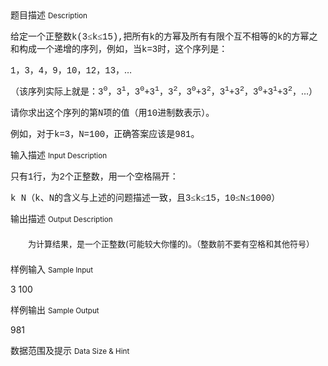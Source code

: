 <div class="panel panel-default">
<div class="area-title">
<span>
题目描述
<small>Description</small>
</span></div>
<div class="panel-body">

<p style=""><span style="">给定一个正整数</span><span style="font-family: Times New Roman,serif;"><span style=""><span><span style="font-family: Courier New,monospace;">k(3</span><span style="">≤</span><span style="font-family: Courier New,monospace;">k</span><span style="">≤</span><span style="font-family: Courier New,monospace;">15),</span></span></span></span><span style="">把所有</span><span style="font-family: Times New Roman,serif;"><span style=""><span><span style="font-family: Courier New,monospace;">k</span></span></span></span><span style="">的方幂及所有有限个互不相等的</span><span style="font-family: Times New Roman,serif;"><span style=""><span><span style="font-family: Courier New,monospace;">k</span></span></span></span><span style="">的方幂之和构成一个递增的序列，例如，当</span><span style="font-family: Times New Roman,serif;"><span style=""><span><span style="font-family: Courier New,monospace;">k=3</span></span></span></span><span style="">时，这个序列是：</span></p>
<p style=""><span style="font-family: Times New Roman,serif;"><span style=""><span><span style="font-family: Courier New,monospace;">1</span></span></span></span><span style="">，</span><span style="font-family: Times New Roman,serif;"><span style=""><span><span style="font-family: Courier New,monospace;">3</span></span></span></span><span style="">，</span><span style="font-family: Times New Roman,serif;"><span style=""><span><span style="font-family: Courier New,monospace;">4</span></span></span></span><span style="">，</span><span style="font-family: Times New Roman,serif;"><span style=""><span><span style="font-family: Courier New,monospace;">9</span></span></span></span><span style="">，</span><span style="font-family: Times New Roman,serif;"><span style=""><span><span style="font-family: Courier New,monospace;">10</span></span></span></span><span style="">，</span><span style="font-family: Times New Roman,serif;"><span style=""><span><span style="font-family: Courier New,monospace;">12</span></span></span></span><span style="">，</span><span style="font-family: Times New Roman,serif;"><span style=""><span><span style="font-family: Courier New,monospace;">13</span></span></span></span><span style="">，…</span></p>
<p style=""><span style="">（该序列实际上就是：</span><span style="font-family: Times New Roman,serif;"><span style=""><span><span style="font-family: Courier New,monospace;">3</span><sup><span style="font-family: Courier New,monospace;">0</span></sup></span></span></span><span style="">，</span><span style="font-family: Times New Roman,serif;"><span style=""><span><span style="font-family: Courier New,monospace;">3</span><sup><span style="font-family: Courier New,monospace;">1</span></sup></span></span></span><span style="">，</span><span style="font-family: Times New Roman,serif;"><span style=""><span><span style="font-family: Courier New,monospace;">3</span><sup><span style="font-family: Courier New,monospace;">0</span></sup><span style="font-family: Courier New,monospace;">+3</span><sup><span style="font-family: Courier New,monospace;">1</span></sup></span></span></span><span style="">，</span><span style="font-family: Times New Roman,serif;"><span style=""><span><span style="font-family: Courier New,monospace;">3</span><sup><span style="font-family: Courier New,monospace;">2</span></sup></span></span></span><span style="">，</span><span style="font-family: Times New Roman,serif;"><span style=""><span><span style="font-family: Courier New,monospace;">3</span><sup><span style="font-family: Courier New,monospace;">0</span></sup><span style="font-family: Courier New,monospace;">+3</span><sup><span style="font-family: Courier New,monospace;">2</span></sup></span></span></span><span style="">，</span><span style="font-family: Times New Roman,serif;"><span style=""><span><span style="font-family: Courier New,monospace;">3</span><sup><span style="font-family: Courier New,monospace;">1</span></sup><span style="font-family: Courier New,monospace;">+3</span><sup><span style="font-family: Courier New,monospace;">2</span></sup></span></span></span><span style="">，</span><span style="font-family: Times New Roman,serif;"><span style=""><span><span style="font-family: Courier New,monospace;">3</span><sup><span style="font-family: Courier New,monospace;">0</span></sup><span style="font-family: Courier New,monospace;">+3</span><sup><span style="font-family: Courier New,monospace;">1</span></sup><span style="font-family: Courier New,monospace;">+3</span><sup><span style="font-family: Courier New,monospace;">2</span></sup></span></span></span><span style="">，…）</span></p>
<p style=""><span style="">请你求出这个序列的第</span><span style="font-family: Times New Roman,serif;"><span style=""><span><span style="font-family: Courier New,monospace;">N</span></span></span></span><span style="">项的值（用</span><span style="font-family: Times New Roman,serif;"><span style=""><span><span style="font-family: Courier New,monospace;">10</span></span></span></span><span style="">进制数表示）。</span></p>
<p style=""><span style="">例如，对于</span><span style="font-family: Times New Roman,serif;"><span style=""><span><span style="font-family: Courier New,monospace;">k=3</span></span></span></span><span style="">，</span><span style="font-family: Times New Roman,serif;"><span style=""><span><span style="font-family: Courier New,monospace;">N=100</span></span></span></span><span style="">，正确答案应该是</span><span style="font-family: Times New Roman,serif;"><span style=""><span><span style="font-family: Courier New,monospace;">981</span></span></span></span><span style="">。</span></p>

</div>
</div>

<div class="panel panel-default">
<div class="area-title">
<span>
输入描述
<small>Input Description</small>
</span></div>
<div class="panel-body">
<p style=""><span style="">只有</span><span style="font-family: Times New Roman,serif;"><span style=""><span><span style="font-family: Courier New,monospace;">1</span></span></span></span><span style="">行，为</span><span style="font-family: Times New Roman,serif;"><span style=""><span><span style="font-family: Courier New,monospace;">2</span></span></span></span><span style="">个正整数，用一个空格隔开：</span></p>
<p style=""><span style="font-family: Courier New,monospace;"><span style=""><span>k N</span></span></span><span style=""><span style="">（</span></span><span style="font-family: Times New Roman,serif;"><span style=""><span><span style=""><span style="font-family: Courier New,monospace;">k</span></span></span></span></span><span style=""><span style="">、</span></span><span style="font-family: Times New Roman,serif;"><span style=""><span><span style=""><span style="font-family: Courier New,monospace;">N</span></span></span></span></span><span style=""><span style="">的含义与上述的问题描述一致，且</span></span><span style="font-family: Times New Roman,serif;"><span style=""><span><span style=""><span style="font-family: Courier New,monospace;">3</span></span><span style=""><span style="">≤</span></span><span style=""><span style="font-family: Courier New,monospace;">k</span></span><span style=""><span style="">≤</span></span><span style=""><span style="font-family: Courier New,monospace;">15</span></span></span></span></span><span style=""><span style="">，</span></span><span style="font-family: Times New Roman,serif;"><span style=""><span><span style=""><span style="font-family: Courier New,monospace;">10</span></span><span style=""><span style="">≤</span></span><span style=""><span style="font-family: Courier New,monospace;">N</span></span><span style=""><span style="">≤</span></span><span style=""><span style="font-family: Courier New,monospace;">1000</span></span></span></span></span><span style=""><span style="">）</span></span></p>

</div>
</div>
<div  class="panel panel-default">
<div class="area-title">
<span>
输出描述
<small>Output Description</small>
</span></div>
<div class="panel-body">

<p class="cjk" style="text-indent: 0.74cm; margin-top: 0.49cm; margin-bottom: 0.49cm; line-height: 0.64cm; widows: 2; orphans: 2;" align="LEFT"><span style="font-size: small;">为计算结果，是一个正整数(可能较大你懂的)</span><span style="font-size: small;">。（整数前不要有空格和其他符号）</span></p>

</div>
</div>


<div class="panel panel-default">
<div class="area-title">
<span>
样例输入
<small>Sample Input</small>
</span></div>
<div class="panel-body">
<p>3 100</p>

</div>
</div>

<div class="panel panel-default">
<div class="area-title">
<span>
样例输出
<small>Sample Output</small>
</span></div>
<div class="panel-body">
<p>981</p>

</div>
</div>

<div class="panel panel-default">
<div class="area-title">
<span>
数据范围及提示
<small>Data Size & Hint</small>
</span></div>
<div class="panel-body">

</div>
</div>